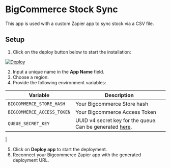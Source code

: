 # BigCommerce Stock Sync

This app is used with a custom Zapier app to sync stock via a CSV file.

## Setup

1. Click on the deploy button below to start the installation:

[![Deploy](https://www.herokucdn.com/deploy/button.svg)](https://heroku.com/deploy?template=https://github.com/ikbelkirasan/bigcommerce_bulk_updates_heroku_app/tree/master)

2. Input a unique name in the **App Name** field.
3. Choose a region.
4. Provide the following environment variables:

| Variable                   | Description                                                                                        |
| -------------------------- | -------------------------------------------------------------------------------------------------- |
| `BIGCOMMERCE_STORE_HASH`   | Your Bigcommerce Store hash                                                                        |
| `BIGCOMMERCE_ACCESS_TOKEN` | Your Bigcommerce Access Token                                                                      |
| `QUEUE_SECRET_KEY`         | UUID v4 secret key for the queue. Can be generated [here](https://www.uuidgenerator.net/version4). |

|

5. Click on **Deploy app** to start the deployment.
6. Reconnect your Bigcommerce Zapier app with the generated deployment URL.
